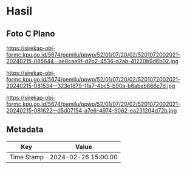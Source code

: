 # Hasil

## Foto C Plano

https://sirekap-obj-formc.kpu.go.id/5674/pemilu/ppwp/52/01/07/20/02/5201072002021-20240215-085644--ae8cae9f-d2b2-4536-a2ab-41220b9d6b02.jpg

https://sirekap-obj-formc.kpu.go.id/5674/pemilu/ppwp/52/01/07/20/02/5201072002021-20240215-081534--323e1879-11a7-4bc5-b90a-b6abeb866c7d.jpg

https://sirekap-obj-formc.kpu.go.id/5674/pemilu/ppwp/52/01/07/20/02/5201072002021-20240215-081622--d5d07154-a7e6-4974-9062-ea231204d72b.jpg


## Metadata

| Key        | Value               |
| ---------- | ------------------- |
| Time Stamp | 2024-02-26 15:00:00 |



